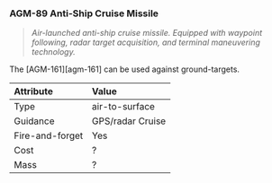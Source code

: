 ### AGM-89 Anti-Ship Cruise Missile

> *Air-launched anti-ship cruise missile. Equipped with waypoint following,
> radar target acquisition, and terminal maneuvering technology.*

The [AGM-161][agm-161] can be used against ground-targets.

Attribute | Value
:-|:-
Type | air-to-surface
Guidance | GPS/radar Cruise
Fire-and-forget | Yes
Cost | ?
Mass | ?
